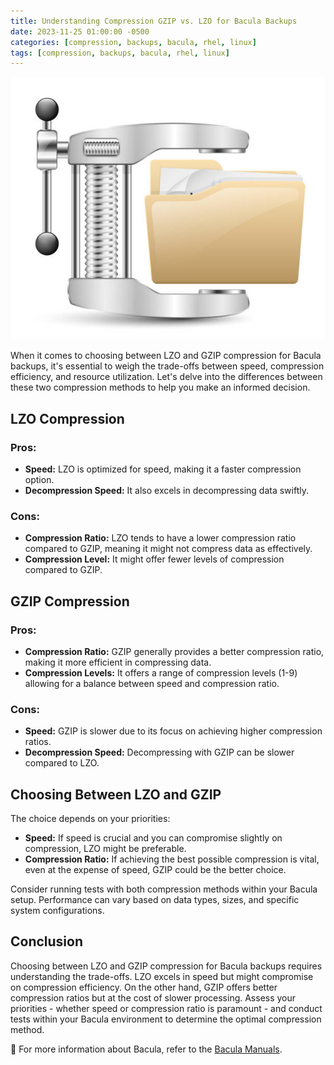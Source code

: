 ```yaml
---
title: Understanding Compression GZIP vs. LZO for Bacula Backups
date: 2023-11-25 01:00:00 -0500
categories: [compression, backups, bacula, rhel, linux]
tags: [compression, backups, bacula, rhel, linux]
---
```


![Mastering firewall-cmd Rich Rules](/assets/img/posts/2023/gzip_vs_lzo_compression/gzip_vs_lzo_compression.jpg)



When it comes to choosing between LZO and GZIP compression for Bacula backups, it's essential to weigh the trade-offs between speed, compression efficiency, and resource utilization. Let's delve into the differences between these two compression methods to help you make an informed decision.

## LZO Compression

### Pros:
- **Speed:** LZO is optimized for speed, making it a faster compression option.
- **Decompression Speed:** It also excels in decompressing data swiftly.

### Cons:
- **Compression Ratio:** LZO tends to have a lower compression ratio compared to GZIP, meaning it might not compress data as effectively.
- **Compression Level:** It might offer fewer levels of compression compared to GZIP.

## GZIP Compression

### Pros:
- **Compression Ratio:** GZIP generally provides a better compression ratio, making it more efficient in compressing data.
- **Compression Levels:** It offers a range of compression levels (1-9) allowing for a balance between speed and compression ratio.

### Cons:
- **Speed:** GZIP is slower due to its focus on achieving higher compression ratios.
- **Decompression Speed:** Decompressing with GZIP can be slower compared to LZO.

## Choosing Between LZO and GZIP

The choice depends on your priorities:

- **Speed:** If speed is crucial and you can compromise slightly on compression, LZO might be preferable.
- **Compression Ratio:** If achieving the best possible compression is vital, even at the expense of speed, GZIP could be the better choice.

Consider running tests with both compression methods within your Bacula setup. Performance can vary based on data types, sizes, and specific system configurations.

## Conclusion

Choosing between LZO and GZIP compression for Bacula backups requires understanding the trade-offs. LZO excels in speed but might compromise on compression efficiency. On the other hand, GZIP offers better compression ratios but at the cost of slower processing. Assess your priorities - whether speed or compression ratio is paramount - and conduct tests within your Bacula environment to determine the optimal compression method.


📝 For more information about Bacula, refer to the  [Bacula Manuals](https://www.bacula.org/documentation/documentation/).

